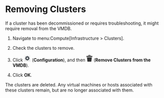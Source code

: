 # Removing Clusters

If a cluster has been decommissioned or requires troubleshooting, it
might require removal from the VMDB.

1.  Navigate to menu:Compute\[Infrastructure \> Clusters\].

2.  Check the clusters to remove.

3.  Click ![1847](/images/1847.png) (**Configuration**), and then
    ![1861](/images/1861.png) (**Remove Clusters from the VMDB**).

4.  Click **OK**.

The clusters are deleted. Any virtual machines or hosts associated with
these clusters remain, but are no longer associated with them.
